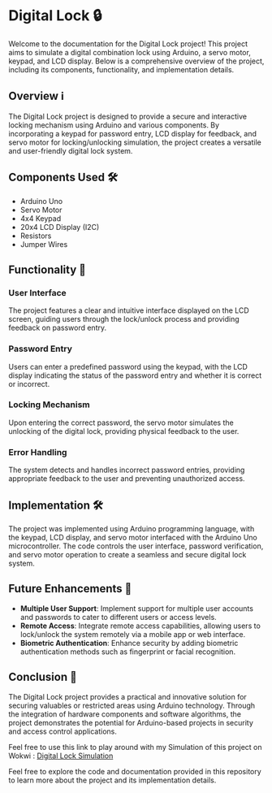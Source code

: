 # Digital Lock 🔒

Welcome to the documentation for the Digital Lock project! This project aims to simulate a digital combination lock using Arduino, a servo motor, keypad, and LCD display. Below is a comprehensive overview of the project, including its components, functionality, and implementation details.

## Overview ℹ️

The Digital Lock project is designed to provide a secure and interactive locking mechanism using Arduino and various components. By incorporating a keypad for password entry, LCD display for feedback, and servo motor for locking/unlocking simulation, the project creates a versatile and user-friendly digital lock system.

## Components Used 🛠️

- Arduino Uno
- Servo Motor
- 4x4 Keypad
- 20x4 LCD Display (I2C)
- Resistors
- Jumper Wires

## Functionality 🚀

### User Interface
The project features a clear and intuitive interface displayed on the LCD screen, guiding users through the lock/unlock process and providing feedback on password entry.

### Password Entry
Users can enter a predefined password using the keypad, with the LCD display indicating the status of the password entry and whether it is correct or incorrect.

### Locking Mechanism
Upon entering the correct password, the servo motor simulates the unlocking of the digital lock, providing physical feedback to the user.

### Error Handling
The system detects and handles incorrect password entries, providing appropriate feedback to the user and preventing unauthorized access.

## Implementation 🛠️

The project was implemented using Arduino programming language, with the keypad, LCD display, and servo motor interfaced with the Arduino Uno microcontroller. The code controls the user interface, password verification, and servo motor operation to create a seamless and secure digital lock system.

## Future Enhancements 🔮

- **Multiple User Support**: Implement support for multiple user accounts and passwords to cater to different users or access levels.
- **Remote Access**: Integrate remote access capabilities, allowing users to lock/unlock the system remotely via a mobile app or web interface.
- **Biometric Authentication**: Enhance security by adding biometric authentication methods such as fingerprint or facial recognition.

## Conclusion 🎉

The Digital Lock project provides a practical and innovative solution for securing valuables or restricted areas using Arduino technology. Through the integration of hardware components and software algorithms, the project demonstrates the potential for Arduino-based projects in security and access control applications.

Feel free to use this link to play around with my Simulation of this project on Wokwi : [Digital Lock Simulation](https://wokwi.com/projects/397110998060745729)

Feel free to explore the code and documentation provided in this repository to learn more about the project and its implementation details.
